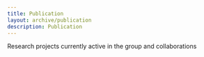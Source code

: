 ```yaml
---
title: Publication
layout: archive/publication
description: Publication
---
```


Research projects currently active in the group and collaborations
